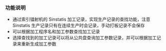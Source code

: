 ### 功能说明

* 通过索引镭射机的 Sinstatis 加工记录，实现生产记录的查找功能，注意 Sinstatis 生产记录只有在连续生产时会记录，手动打板记录不会保存
* 可以根据加工程序名和加工参数查找加工记录
* 选择查找到的加工记录可以将从公共盘查询加工参数记录，并可以根据加工记录来重新生成加工参数
